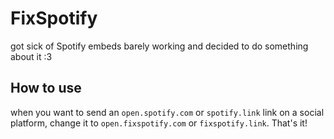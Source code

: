 # FixSpotify

got sick of Spotify embeds barely working and decided to do something about it :3

## How to use

when you want to send an `open.spotify.com` or `spotify.link` link on a social platform, change it to `open.fixspotify.com` or `fixspotify.link`. That's it!
